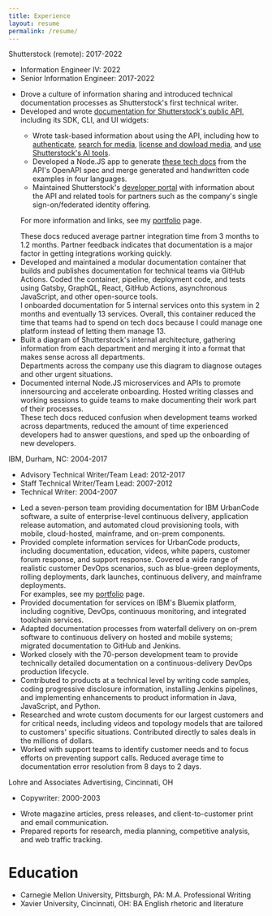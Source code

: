 ```yaml
---
title: Experience
layout: resume
permalink: /resume/
---
```


<div class="company">Shutterstock (remote): 2017-2022</div>
<ul class="roles">
<li>Information Engineer IV: 2022</li>
<li>Senior Information Engineer: 2017-2022</li>
</ul>

<ul class="experience">
<li>
<div class="experienceActionBullet">
Drove a culture of information sharing and introduced technical documentation processes as Shutterstock's first technical writer.
</div>
</li>

<li>
<div class="experienceActionBullet">
Developed and wrote <a href="https://api-reference.shutterstock.com/" target="_blank">documentation for Shutterstock's public API</a>, including its SDK, CLI, and UI widgets:

<ul>
<li>
Wrote task-based information about using the API, including how to <a href="https://api-reference.shutterstock.com/#authentication" target="_blank">authenticate</a>, <a href="https://api-reference.shutterstock.com/#searching-for-media" target="_blank">search for media</a>, <a href="https://api-reference.shutterstock.com/#licensing-and-downloading" target="_blank">license and dowload media</a>, and <a href="https://api-reference.shutterstock.com/#searching-for-media-computer-vision-search" target="_blank">use Shutterstock's AI tools</a>.
</li>
<li>
Developed a Node.JS app to generate <a href="https://api-reference.shutterstock.com/" target="_blank">these tech docs</a> from the API's OpenAPI spec and merge generated and handwritten code examples in four languages.
</li>
<li>
Maintained Shutterstock's <a href="https://www.shutterstock.com/developers/documentation" target="_blank">developer portal</a> with information about the API and related tools for partners such as the company's single sign-on/federated identity offering.
</li>
</ul>

For more information and links, see my <a href="./portfolio">portfolio</a> page.
</div>
<div class="experienceResultBullet">
These docs reduced average partner integration time from 3 months to 1.2 months.
Partner feedback indicates that documentation is a major factor in getting integrations working quickly.
</div>
</li>

<li>
<div class="experienceActionBullet">
Developed and maintained a modular documentation container that builds and publishes documentation for technical teams via GitHub Actions.
Coded the container, pipeline, deployment code, and tests using Gatsby, GraphQL, React, GitHub Actions, asynchronous JavaScript, and other open-source tools.
</div>
<div class="experienceResultBullet">
I onboarded documentation for 5 internal services onto this system in 2 months and eventually 13 services.
Overall, this container reduced the time that teams had to spend on tech docs because I could manage one platform instead of letting them manage 13.
</div>
</li>

<li>
<div class="experienceActionBullet">
Built a diagram of Shutterstock's internal architecture, gathering information from each department and merging it into a format that makes sense across all departments.
</div>
<div class="experienceResultBullet">
Departments across the company use this diagram to diagnose outages and other urgent situations.
</div>
</li>

<li>
<div class="experienceActionBullet">
Documented internal Node.JS microservices and APIs to promote innersourcing and accelerate onboarding.
Hosted writing classes and working sessions to guide teams to make documenting their work part of their processes.
</div>
<div class="experienceResultBullet">
These tech docs reduced confusion when development teams worked across departments, reduced the amount of time experienced developers had to answer questions, and sped up the onboarding of new developers.
</div>
</li>
</ul>

<div class="company">IBM, Durham, NC: 2004-2017</div>
<ul class="roles">
<li>Advisory Technical Writer/Team Lead: 2012-2017</li>
<li>Staff Technical Writer/Team Lead: 2007-2012</li>
<li>Technical Writer: 2004-2007</li>
</ul>

<ul class="experience">
<li>
<div class="experienceActionBullet">Led a seven-person team providing documentation for IBM UrbanCode software, a suite of enterprise-level continuous delivery, application release automation, and automated cloud provisioning tools, with mobile, cloud-hosted, mainframe, and on-prem components.
</div>
</li>
<li>
<div class="experienceActionBullet">Provided complete information services for UrbanCode products, including documentation, education, videos, white papers, customer forum response, and support response.
Covered a wide range of realistic customer DevOps scenarios, such as blue-green deployments, rolling deployments, dark launches, continuous delivery, and mainframe deployments.
</div>
<div class="experienceActionBullet">
For examples, see my <a href="./portfolio">portfolio</a> page.
</div>
</li>
<li>
<div class="experienceActionBullet">Provided documentation for services on IBM's Bluemix platform, including cognitive, DevOps, continuous monitoring, and integrated toolchain services.
</div>
</li>
<li>
<div class="experienceActionBullet">Adapted documentation processes from waterfall delivery on on-prem software to continuous delivery on hosted and mobile systems; migrated documentation to GitHub and Jenkins.
</div>
</li>
<li>
<div class="experienceActionBullet">Worked closely with the 70-person development team to provide technically detailed documentation on a continuous-delivery DevOps production lifecycle.
</div>
</li>
<li>
<div class="experienceActionBullet">Contributed to products at a technical level by writing code samples, coding progressive disclosure information, installing Jenkins pipelines, and implementing enhancements to product information in Java, JavaScript, and Python.
</div>
</li>
<li>
<div class="experienceActionBullet">Researched and wrote custom documents for our largest customers and for critical needs, including videos and topology models that are tailored to customers' specific situations.
Contributed directly to sales deals in the millions of dollars.
</div>
</li>
<li>
<div class="experienceActionBullet">Worked with support teams to identify customer needs and to focus efforts on preventing support calls.
Reduced average time to documentation error resolution from 8 days to 2 days.
</div>
</li>
</ul>

<div class="company">Lohre and Associates Advertising, Cincinnati, OH</div>
<ul class="roles">
<li>Copywriter: 2000-2003</li>
</ul>

<ul class="experience">
<li>
<div class="experienceActionBullet">Wrote magazine articles, press releases, and client-to-customer print and email communication.
</div>
</li>
<li>
<div class="experienceActionBullet">Prepared reports for research, media planning, competitive analysis, and web traffic tracking.
</div>
</li>
</ul>

<h1>Education</h1>

<ul class="roles">
<li>Carnegie Mellon University, Pittsburgh, PA: M.A. Professional Writing</li>
<li>Xavier University, Cincinnati, OH: BA English rhetoric and literature</li>
</ul>